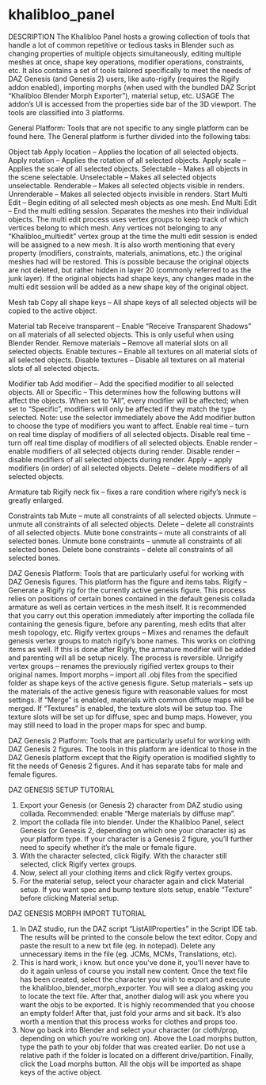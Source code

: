 khalibloo_panel
===============
DESCRIPTION
The Khalibloo Panel hosts a growing collection of tools that handle a lot of common repetitive or tedious tasks in Blender such as changing properties of multiple objects simultaneously, editing multiple meshes at once, shape key operations, modifier operations, constraints, etc. It also contains a set of tools tailored specifically to meet the needs of DAZ Genesis (and Genesis 2) users, like auto-rigify (requires the Rigify addon enabled), importing morphs (when used with the bundled DAZ Script “Khalibloo Blender Morph Exporter”), material setup, etc.
USAGE
The addon’s UI is accessed from the properties side bar of the 3D viewport. The tools are classified into 3 platforms.

General Platform:
Tools that are not specific to any single platform can be found here.
The General platform is further divided into the following tabs:

Object tab
Apply location – Applies the location of all selected objects.
Apply rotation – Applies the rotation of all selected objects.
Apply scale – Applies the scale of all selected objects.
Selectable – Makes all objects in the scene selectable.
Unselectable – Makes all selected objects unselectable.
Renderable – Makes all selected objects visible in renders.
Unrenderable – Makes all selected objects invisible in renders.
Start Multi Edit – Begin editing of all selected mesh objects as one mesh.
End Multi Edit – End the multi editing session. Separates the meshes into their individual objects. The multi edit process uses vertex groups to keep track of which vertices belong to which mesh. Any vertices not belonging to any “Khalibloo_multiedit” vertex group at the time the multi edit session is ended will be assigned to a new mesh. It is also worth mentioning that every property (modifiers, constraints, materials, animations, etc.) the original meshes had will be restored. This is possible because the original objects are not deleted, but rather hidden in layer 20 (commonly referred to as the junk layer). If the original objects had shape keys, any changes made in the multi edit session will be added as a new shape key of the original object.

Mesh tab
Copy all shape keys – All shape keys of all selected objects will be copied to the active object.

Material tab
Receive transparent – Enable “Receive Transparent Shadows” on all materials of all selected objects. This is only useful when using Blender Render.
Remove materials – Remove all material slots on all selected objects.
Enable textures – Enable all textures on all material slots of all selected objects.
Disable textures – Disable all textures on all material slots of all selected objects.

Modifier tab
Add modifier – Add the specified modifier to all selected objects.
All or Specific – This determines how the following buttons will affect the objects. When set to “All”, every modifier will be affected; when set to “Specific”, modifiers will only be affected if they match the type selected. Note: use the selector immediately above the Add modifier button to choose the type of modifiers you want to affect.
Enable real time – turn on real time display of modifiers of all selected objects.
Disable real time – turn off real time display of modifiers of all selected objects.
Enable render – enable modifiers of all selected objects during render.
Disable render – disable modifiers of all selected objects during render.
Apply – apply modifiers (in order) of all selected objects.
Delete – delete modifiers of all selected objects.

Armature tab
Rigify neck fix – fixes a rare condition where rigify’s neck is greatly enlarged.

Constraints tab
Mute – mute all constraints of all selected objects.
Unmute – unmute all constraints of all selected objects.
Delete – delete all constraints of all selected objects.
Mute bone constraints – mute all constraints of all selected bones.
Unmute bone constraints – unmute all constraints of all selected bones.
Delete bone constraints – delete all constraints of all selected bones.

DAZ Genesis Platform:
Tools that are particularly useful for working with DAZ Genesis figures.
This platform has the figure and items tabs.
Rigify – Generate a Rigify rig for the currently active genesis figure. This process relies on positions of certain bones contained in the default genesis collada armature as well as certain vertices in the mesh itself. It is recommended that you carry out this operation immediately after importing the collada file containing the genesis figure, before any parenting, mesh edits that alter mesh topology, etc.
Rigify vertex groups – Mixes and renames the default genesis vertex groups to match rigify’s bone names. This works on clothing items as well. If this is done after Rigify, the armature modifier will be added and parenting will all be setup nicely. The process is reversible.
Unrigify vertex groups – renames the previously rigified vertex groups to their original names.
Import morphs – import all .obj files from the specified folder as shape keys of the active genesis figure.
Setup materials – sets up the materials of the active genesis figure with reasonable values for most settings. If “Merge” is enabled, materials with common diffuse maps will be merged. If “Textures” is enabled, the texture slots will be setup too. The texture slots will be set up for diffuse, spec and bump maps. However, you may still need to load in the proper maps for spec and bump.

DAZ Genesis 2 Platform:
Tools that are particularly useful for working with DAZ Genesis 2 figures.
The tools in this platform are identical to those in the DAZ Genesis platform except that the Rigify operation is modified slightly to fit the needs of Genesis 2 figures. And it has separate tabs for male and female figures.


DAZ GENESIS SETUP TUTORIAL
1. Export your Genesis (or Genesis 2) character from DAZ studio using collada. Recommended: enable “Merge materials by diffuse map”.
2. Import the collada file into blender. Under the Khalibloo Panel, select Genesis (or Genesis 2, depending on which one your character is) as your platform type. If your character is a Genesis 2 figure, you’ll further need to specify whether it’s the male or female figure.
3. With the character selected, click Rigify. With the character still selected, click Rigify vertex groups.
4. Now, select all your clothing items and click Rigify vertex groups.
5. For the material setup, select your character again and click Material setup. If you want spec and bump texture slots setup, enable “Texture” before clicking Material setup.

DAZ GENESIS MORPH IMPORT TUTORIAL
1. In DAZ studio, run the DAZ script “ListAllProperties” in the Script IDE tab. The results will be printed to the console below the text editor. Copy and paste the result to a new txt file (eg. in notepad). Delete any unnecessary items in the file (eg. JCMs, MCMs, Translations, etc).
2. This is hard work, i know. but once you've done it, you'll never have to do it again unless of course you install new content.
Once the text file has been created, select the character you wish to export and execute the khalibloo_blender_morph_exporter. You will see a dialog asking you to locate the text file. After that, another dialog will ask you where you want the objs to be exported. It is highly recommended that you choose an empty folder! After that, just fold your arms and sit back. It’s also worth a mention that this process works for clothes and props too.
3. Now go back into Blender and select your character (or cloth/prop, depending on which you’re working on). Above the Load morphs button, type the path to your obj folder that was created earlier. Do not use a relative path if the folder is located on a different drive/partition. Finally, click the Load morphs button. All the objs will be imported as shape keys of the active object.
